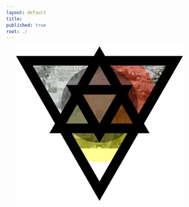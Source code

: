 ```yaml
---
layout: default
title:
published: true
root: ./
---
```


<center>
<a href="./stagingGrounds"><img width="90%" align="middle" src="public/img/rapidExpedition.svg" alt="triSephirot" /></a>
</center>
